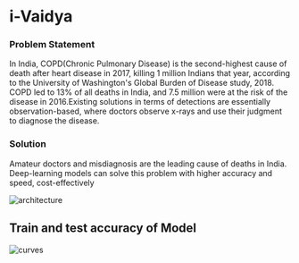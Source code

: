 # i-Vaidya


### Problem Statement
In India, COPD(Chronic Pulmonary Disease) is the second-highest cause of death after heart disease in 2017, killing 1 million Indians that year, according to the University of Washington's Global Burden of Disease study, 2018. COPD led to 13% of all deaths in India, and 7.5 million were at the risk of the disease in 2016.Existing solutions in terms of detections are essentially observation-based, where doctors observe x-rays and use their judgment to diagnose the disease. 

### Solution
Amateur doctors and misdiagnosis are the leading cause of deaths in India. Deep-learning models can solve this problem with higher accuracy and speed, cost-effectively

![architecture](https://user-images.githubusercontent.com/30438352/65827811-c1cc6f00-e2b1-11e9-8588-ac8d47a476ea.png)


## Train and test accuracy of Model

![curves](https://user-images.githubusercontent.com/30438352/65827847-31425e80-e2b2-11e9-99cf-fb8a9bcfca83.png)
